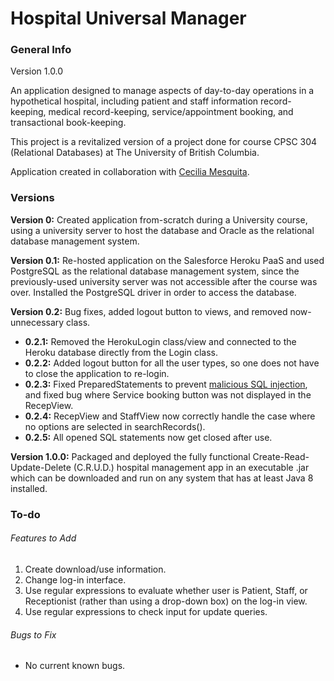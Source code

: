 # Hospital Universal Manager

### General Info
Version 1.0.0

An application designed to manage aspects of day-to-day operations in a hypothetical hospital, including patient and 
staff information record-keeping, medical record-keeping, service/appointment booking, and transactional book-keeping.

This project is a revitalized version of a project done for course CPSC 304 (Relational Databases) at The University 
of British Columbia. 

Application created in collaboration with [Cecilia Mesquita](https://github.com/ceci96p). 

### Versions
**Version 0:** Created application from-scratch during a University course, using a university server to host the 
database and Oracle as the relational database management system. 

**Version 0.1:** Re-hosted application on the Salesforce Heroku PaaS and used PostgreSQL as the relational database 
management system, since the previously-used university server was not accessible after the course was over. Installed 
the PostgreSQL driver in order to access the database. 

**Version 0.2:**  Bug fixes, added logout button to views, and removed now-unnecessary class. 
* **0.2.1:** Removed the HerokuLogin class/view and connected to the Heroku database directly from the Login class. 
* **0.2.2:** Added logout button for all the user types, so one does not have to close the application to re-login.
* **0.2.3:** Fixed PreparedStatements to prevent 
[malicious SQL injection](https://imgs.xkcd.com/comics/exploits_of_a_mom.png), and fixed bug where Service booking 
button was not displayed in the RecepView. 
* **0.2.4:** RecepView and StaffView now correctly handle the case where no options are selected in searchRecords(). 
* **0.2.5:** All opened SQL statements now get closed after use. 

**Version 1.0.0:** Packaged and deployed the fully functional Create-Read-Update-Delete (C.R.U.D.) hospital management 
app in an executable .jar which can be downloaded and run on any system that has at least Java 8 installed. 

### To-do
###### Features to Add
1. Create download/use information. 
2. Change log-in interface. 
3. Use regular expressions to evaluate whether user is Patient, Staff, or Receptionist (rather than 
using a drop-down box) on the log-in view. 
4. Use regular expressions to check input for update queries. 

###### Bugs to Fix
* No current known bugs.
